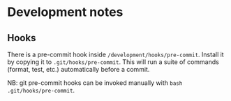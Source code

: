 # Development notes

## Hooks

There is a pre-commit hook inside `/development/hooks/pre-commit`. Install it by
copying it to `.git/hooks/pre-commit`. This will run a suite of commands
(format, test, etc.) automatically before a commit.

NB: git pre-commit hooks can be invoked manually with `bash .git/hooks/pre-commit`.
